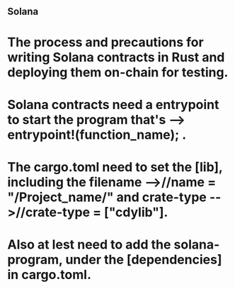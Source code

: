 ## Solana
# The process and precautions for writing Solana contracts in Rust and deploying them on-chain for testing.
# Solana contracts need a entrypoint to start the program that's --> entrypoint!(function_name); .
# The cargo.toml need to set the [lib], including the filename -->//name = "/Project_name/" and crate-type -->//crate-type = ["cdylib"].
# Also at lest need to add the solana-program, under the [dependencies] in cargo.toml.
